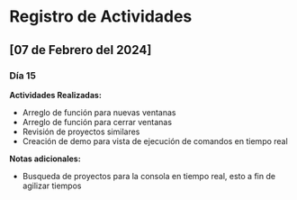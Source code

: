 # Registro de Actividades

## [07 de Febrero del 2024]

### Día 15

**Actividades Realizadas:**
- Arreglo de función para nuevas ventanas
- Arreglo de función para cerrar ventanas
- Revisión de proyectos similares
- Creación de demo para vista de ejecución de comandos en tiempo real

**Notas adicionales:**
- Busqueda de proyectos para la consola en tiempo real, esto a fin de agilizar tiempos
